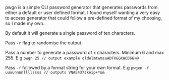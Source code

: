 pwgn is a simple CLI password generator that generates passwords from either a default or user defined format.
I found myself wanting a very easy to access generator that could follow a pre-defined format of my choosing, so I made my own.

By default it will generate a single password of ten characters.

Pass `-r` flag to randomise the output.

Pass a number to generate a password of x characters. Minimum 6 and max 255.
E.g `pwgn 25 // output example qldelmtwmsuADFXGGKWCD66+@`

Pass `-f` followed by a format string for your own format. E.g `pwgen -f uuuunnnnllllssss // outputs VNAE4373keip+*&&`
